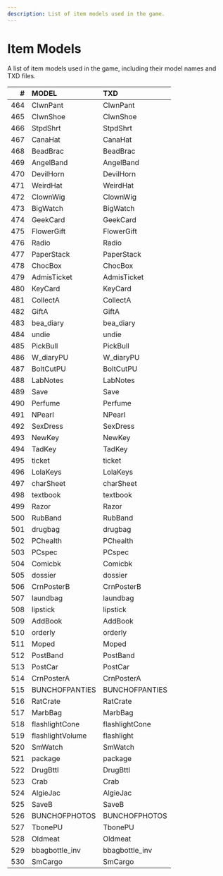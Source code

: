 ```yaml
---
description: List of item models used in the game.
---
```


# Item Models

A list of item models used in the game, including their model names and TXD files.

|   # | MODEL            | TXD            |
| --: | :--------------- | :------------- |
| 464 | ClwnPant         | ClwnPant       |
| 465 | ClwnShoe         | ClwnShoe       |
| 466 | StpdShrt         | StpdShrt       |
| 467 | CanaHat          | CanaHat        |
| 468 | BeadBrac         | BeadBrac       |
| 469 | AngelBand        | AngelBand      |
| 470 | DevilHorn        | DevilHorn      |
| 471 | WeirdHat         | WeirdHat       |
| 472 | ClownWig         | ClownWig       |
| 473 | BigWatch         | BigWatch       |
| 474 | GeekCard         | GeekCard       |
| 475 | FlowerGift       | FlowerGift     |
| 476 | Radio            | Radio          |
| 477 | PaperStack       | PaperStack     |
| 478 | ChocBox          | ChocBox        |
| 479 | AdmisTicket      | AdmisTicket    |
| 480 | KeyCard          | KeyCard        |
| 481 | CollectA         | CollectA       |
| 482 | GiftA            | GiftA          |
| 483 | bea_diary        | bea_diary      |
| 484 | undie            | undie          |
| 485 | PickBull         | PickBull       |
| 486 | W_diaryPU        | W_diaryPU      |
| 487 | BoltCutPU        | BoltCutPU      |
| 488 | LabNotes         | LabNotes       |
| 489 | Save             | Save           |
| 490 | Perfume          | Perfume        |
| 491 | NPearl           | NPearl         |
| 492 | SexDress         | SexDress       |
| 493 | NewKey           | NewKey         |
| 494 | TadKey           | TadKey         |
| 495 | ticket           | ticket         |
| 496 | LolaKeys         | LolaKeys       |
| 497 | charSheet        | charSheet      |
| 498 | textbook         | textbook       |
| 499 | Razor            | Razor          |
| 500 | RubBand          | RubBand        |
| 501 | drugbag          | drugbag        |
| 502 | PChealth         | PChealth       |
| 503 | PCspec           | PCspec         |
| 504 | Comicbk          | Comicbk        |
| 505 | dossier          | dossier        |
| 506 | CrnPosterB       | CrnPosterB     |
| 507 | laundbag         | laundbag       |
| 508 | lipstick         | lipstick       |
| 509 | AddBook          | AddBook        |
| 510 | orderly          | orderly        |
| 511 | Moped            | Moped          |
| 512 | PostBand         | PostBand       |
| 513 | PostCar          | PostCar        |
| 514 | CrnPosterA       | CrnPosterA     |
| 515 | BUNCHOFPANTIES   | BUNCHOFPANTIES |
| 516 | RatCrate         | RatCrate       |
| 517 | MarbBag          | MarbBag        |
| 518 | flashlightCone   | flashlightCone |
| 519 | flashlightVolume | flashlight     |
| 520 | SmWatch          | SmWatch        |
| 521 | package          | package        |
| 522 | DrugBttl         | DrugBttl       |
| 523 | Crab             | Crab           |
| 524 | AlgieJac         | AlgieJac       |
| 525 | SaveB            | SaveB          |
| 526 | BUNCHOFPHOTOS    | BUNCHOFPHOTOS  |
| 527 | TbonePU          | TbonePU        |
| 528 | Oldmeat          | Oldmeat        |
| 529 | bbagbottle_inv   | bbagbottle_inv |
| 530 | SmCargo          | SmCargo        |
